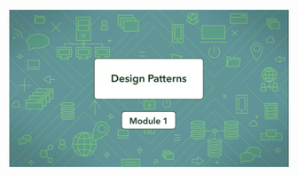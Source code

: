 [![IMAGE ALT TEXT HERE](https://github.com/mohamad3li/Design-Patterns/raw/master/Proxy/Notes/Proxy%20(01).png)](https://docs.google.com/presentation/d/e/2PACX-1vSxxb78ppj0lwPXouOQh3JE4ElDSj6klBvOyQJZIpt7az6v21hRg8JM5x66sDhKRg/pub?start=false&loop=false&delayms=3000)


